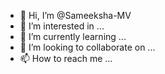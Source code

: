 - 👋 Hi, I’m @Sameeksha-MV
- 👀 I’m interested in ...
- 🌱 I’m currently learning ...
- 💞️ I’m looking to collaborate on ...
- 📫 How to reach me ...

<!---
Sameeksha-MV/Sameeksha-MV is a ✨ special ✨ repository because its `README.md` (this file) appears on your GitHub profile.
You can click the Preview link to take a look at your changes.
--->
